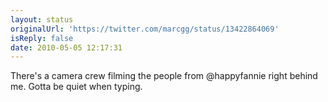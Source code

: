 ```yaml
---
layout: status
originalUrl: 'https://twitter.com/marcgg/status/13422864069'
isReply: false
date: 2010-05-05 12:17:31
---
```


There's a camera crew filming the people from @happyfannie right behind me. Gotta be quiet when typing.
